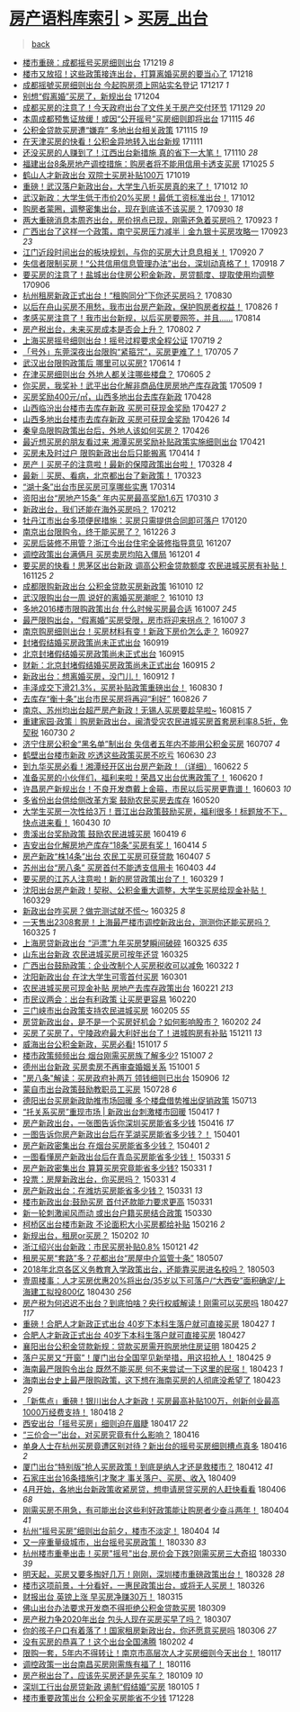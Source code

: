 [房产语料库索引](../../README.md)  > [买房_出台](买房_出台.md)
====
> [back](../README.md)

- [楼市重磅：成都摇号买房细则出台](http://jkwz.applinzi.com/ittc/7048757258027009041.html#%E6%A5%BC%E5%B8%82%E9%87%8D%E7%A3%85%EF%BC%9A%E6%88%90%E9%83%BD%E6%91%87%E5%8F%B7%E4%B9%B0%E6%88%BF%E7%BB%86%E5%88%99%E5%87%BA%E5%8F%B0) 171219 *8* 
- [楼市又放招！这些政策接连出台，打算离婚买房的要当心了](http://jkwz.applinzi.com/ittc/7048368003048014864.html#%E6%A5%BC%E5%B8%82%E5%8F%88%E6%94%BE%E6%8B%9B%EF%BC%81%E8%BF%99%E4%BA%9B%E6%94%BF%E7%AD%96%E6%8E%A5%E8%BF%9E%E5%87%BA%E5%8F%B0%EF%BC%8C%E6%89%93%E7%AE%97%E7%A6%BB%E5%A9%9A%E4%B9%B0%E6%88%BF%E7%9A%84%E8%A6%81%E5%BD%93%E5%BF%83%E4%BA%86) 171218  
- [成都摇號买房细则出台 今起购房须上网站实名登记](http://jkwz.applinzi.com/ittc/7048089420350096401.html#%E6%88%90%E9%83%BD%E6%91%87%E8%99%9F%E4%B9%B0%E6%88%BF%E7%BB%86%E5%88%99%E5%87%BA%E5%8F%B0+%E4%BB%8A%E8%B5%B7%E8%B4%AD%E6%88%BF%E9%A1%BB%E4%B8%8A%E7%BD%91%E7%AB%99%E5%AE%9E%E5%90%8D%E7%99%BB%E8%AE%B0) 171217 *1* 
- [别想“假离婚”买房了，新规出台](http://jkwz.applinzi.com/ittc/7043257390135247889.html#%E5%88%AB%E6%83%B3%E2%80%9C%E5%81%87%E7%A6%BB%E5%A9%9A%E2%80%9D%E4%B9%B0%E6%88%BF%E4%BA%86%EF%BC%8C%E6%96%B0%E8%A7%84%E5%87%BA%E5%8F%B0) 171204  
- [成都买房的注意了！今天政府出台了文件关于房产交付环节](http://jkwz.applinzi.com/ittc/7041485902830896145.html#%E6%88%90%E9%83%BD%E4%B9%B0%E6%88%BF%E7%9A%84%E6%B3%A8%E6%84%8F%E4%BA%86%EF%BC%81%E4%BB%8A%E5%A4%A9%E6%94%BF%E5%BA%9C%E5%87%BA%E5%8F%B0%E4%BA%86%E6%96%87%E4%BB%B6%E5%85%B3%E4%BA%8E%E6%88%BF%E4%BA%A7%E4%BA%A4%E4%BB%98%E7%8E%AF%E8%8A%82) 171129 *20* 
- [本周成都预售证放缓！或因“公开摇号”买房细则即将出台](http://jkwz.applinzi.com/ittc/7036100094410097680.html#%E6%9C%AC%E5%91%A8%E6%88%90%E9%83%BD%E9%A2%84%E5%94%AE%E8%AF%81%E6%94%BE%E7%BC%93%EF%BC%81%E6%88%96%E5%9B%A0%E2%80%9C%E5%85%AC%E5%BC%80%E6%91%87%E5%8F%B7%E2%80%9D%E4%B9%B0%E6%88%BF%E7%BB%86%E5%88%99%E5%8D%B3%E5%B0%86%E5%87%BA%E5%8F%B0) 171115 *46* 
- [公积金贷款买房遭“嫌弃” 多地出台相关政策](http://jkwz.applinzi.com/ittc/7036090697243952144.html#%E5%85%AC%E7%A7%AF%E9%87%91%E8%B4%B7%E6%AC%BE%E4%B9%B0%E6%88%BF%E9%81%AD%E2%80%9C%E5%AB%8C%E5%BC%83%E2%80%9D+%E5%A4%9A%E5%9C%B0%E5%87%BA%E5%8F%B0%E7%9B%B8%E5%85%B3%E6%94%BF%E7%AD%96) 171115 *19* 
- [在天津买房的快看！公积金异地转入出台新规](http://jkwz.applinzi.com/ittc/7034564804478501904.html#%E5%9C%A8%E5%A4%A9%E6%B4%A5%E4%B9%B0%E6%88%BF%E7%9A%84%E5%BF%AB%E7%9C%8B%EF%BC%81%E5%85%AC%E7%A7%AF%E9%87%91%E5%BC%82%E5%9C%B0%E8%BD%AC%E5%85%A5%E5%87%BA%E5%8F%B0%E6%96%B0%E8%A7%84) 171111  
- [还没买房的人赚到了！江西出台新措施 真的省下一大笔！](http://jkwz.applinzi.com/ittc/7034295716392993809.html#%E8%BF%98%E6%B2%A1%E4%B9%B0%E6%88%BF%E7%9A%84%E4%BA%BA%E8%B5%9A%E5%88%B0%E4%BA%86%EF%BC%81%E6%B1%9F%E8%A5%BF%E5%87%BA%E5%8F%B0%E6%96%B0%E6%8E%AA%E6%96%BD+%E7%9C%9F%E7%9A%84%E7%9C%81%E4%B8%8B%E4%B8%80%E5%A4%A7%E7%AC%94%EF%BC%81) 171110 *28* 
- [福建出台8条房地产调控措施：购房者将不能用信用卡透支买房](http://jkwz.applinzi.com/ittc/7028296350503011344.html#%E7%A6%8F%E5%BB%BA%E5%87%BA%E5%8F%B08%E6%9D%A1%E6%88%BF%E5%9C%B0%E4%BA%A7%E8%B0%83%E6%8E%A7%E6%8E%AA%E6%96%BD%EF%BC%9A%E8%B4%AD%E6%88%BF%E8%80%85%E5%B0%86%E4%B8%8D%E8%83%BD%E7%94%A8%E4%BF%A1%E7%94%A8%E5%8D%A1%E9%80%8F%E6%94%AF%E4%B9%B0%E6%88%BF) 171025 *5* 
- [鹤山人才新政出台 双院士买房补贴100万](http://jkwz.applinzi.com/ittc/7026236853022360592.html#%E9%B9%A4%E5%B1%B1%E4%BA%BA%E6%89%8D%E6%96%B0%E6%94%BF%E5%87%BA%E5%8F%B0+%E5%8F%8C%E9%99%A2%E5%A3%AB%E4%B9%B0%E6%88%BF%E8%A1%A5%E8%B4%B4100%E4%B8%87) 171019  
- [重磅！武汉落户新政出台，大学生八折买房真的来了！](http://jkwz.applinzi.com/ittc/7023567156942472208.html#%E9%87%8D%E7%A3%85%EF%BC%81%E6%AD%A6%E6%B1%89%E8%90%BD%E6%88%B7%E6%96%B0%E6%94%BF%E5%87%BA%E5%8F%B0%EF%BC%8C%E5%A4%A7%E5%AD%A6%E7%94%9F%E5%85%AB%E6%8A%98%E4%B9%B0%E6%88%BF%E7%9C%9F%E7%9A%84%E6%9D%A5%E4%BA%86%EF%BC%81) 171012 *10* 
- [武汉新政：大学生低于市价20%买房！最低工资标准出台！](http://jkwz.applinzi.com/ittc/7023549259566285841.html#%E6%AD%A6%E6%B1%89%E6%96%B0%E6%94%BF%EF%BC%9A%E5%A4%A7%E5%AD%A6%E7%94%9F%E4%BD%8E%E4%BA%8E%E5%B8%82%E4%BB%B720%25%E4%B9%B0%E6%88%BF%EF%BC%81%E6%9C%80%E4%BD%8E%E5%B7%A5%E8%B5%84%E6%A0%87%E5%87%86%E5%87%BA%E5%8F%B0%EF%BC%81) 171012  
- [购房者蒙圈，调整密集出台，现在到底该不该买房？](http://jkwz.applinzi.com/ittc/7019163435852629009.html#%E8%B4%AD%E6%88%BF%E8%80%85%E8%92%99%E5%9C%88%EF%BC%8C%E8%B0%83%E6%95%B4%E5%AF%86%E9%9B%86%E5%87%BA%E5%8F%B0%EF%BC%8C%E7%8E%B0%E5%9C%A8%E5%88%B0%E5%BA%95%E8%AF%A5%E4%B8%8D%E8%AF%A5%E4%B9%B0%E6%88%BF%EF%BC%9F) 170930 *18* 
- [两大重磅消息本周齐出台，房价拐点已现，刚需还急着买房吗？](http://jkwz.applinzi.com/ittc/7016521091949003792.html#%E4%B8%A4%E5%A4%A7%E9%87%8D%E7%A3%85%E6%B6%88%E6%81%AF%E6%9C%AC%E5%91%A8%E9%BD%90%E5%87%BA%E5%8F%B0%EF%BC%8C%E6%88%BF%E4%BB%B7%E6%8B%90%E7%82%B9%E5%B7%B2%E7%8E%B0%EF%BC%8C%E5%88%9A%E9%9C%80%E8%BF%98%E6%80%A5%E7%9D%80%E4%B9%B0%E6%88%BF%E5%90%97%EF%BC%9F) 170923 *1* 
- [广西出台了这样一个政策，南宁买房压力减半｜金九银十买房攻略一](http://jkwz.applinzi.com/ittc/7016479391272666129.html#%E5%B9%BF%E8%A5%BF%E5%87%BA%E5%8F%B0%E4%BA%86%E8%BF%99%E6%A0%B7%E4%B8%80%E4%B8%AA%E6%94%BF%E7%AD%96%EF%BC%8C%E5%8D%97%E5%AE%81%E4%B9%B0%E6%88%BF%E5%8E%8B%E5%8A%9B%E5%87%8F%E5%8D%8A%EF%BD%9C%E9%87%91%E4%B9%9D%E9%93%B6%E5%8D%81%E4%B9%B0%E6%88%BF%E6%94%BB%E7%95%A5%E4%B8%80) 170923 *23* 
- [江门近段时间出台的板块规划，与你的买房大计息息相关！](http://jkwz.applinzi.com/ittc/7015343882819339280.html#%E6%B1%9F%E9%97%A8%E8%BF%91%E6%AE%B5%E6%97%B6%E9%97%B4%E5%87%BA%E5%8F%B0%E7%9A%84%E6%9D%BF%E5%9D%97%E8%A7%84%E5%88%92%EF%BC%8C%E4%B8%8E%E4%BD%A0%E7%9A%84%E4%B9%B0%E6%88%BF%E5%A4%A7%E8%AE%A1%E6%81%AF%E6%81%AF%E7%9B%B8%E5%85%B3%EF%BC%81) 170920 *7* 
- [失信者限制买房！“公共信用信息管理办法”出台，深圳动真格了！](http://jkwz.applinzi.com/ittc/7014576238071645200.html#%E5%A4%B1%E4%BF%A1%E8%80%85%E9%99%90%E5%88%B6%E4%B9%B0%E6%88%BF%EF%BC%81%E2%80%9C%E5%85%AC%E5%85%B1%E4%BF%A1%E7%94%A8%E4%BF%A1%E6%81%AF%E7%AE%A1%E7%90%86%E5%8A%9E%E6%B3%95%E2%80%9D%E5%87%BA%E5%8F%B0%EF%BC%8C%E6%B7%B1%E5%9C%B3%E5%8A%A8%E7%9C%9F%E6%A0%BC%E4%BA%86%EF%BC%81) 170918 *7* 
- [要买房的注意了！盐城出台住房公积金新政，房贷额度、提取使用均调整](http://jkwz.applinzi.com/ittc/7010275632708322321.html#%E8%A6%81%E4%B9%B0%E6%88%BF%E7%9A%84%E6%B3%A8%E6%84%8F%E4%BA%86%EF%BC%81%E7%9B%90%E5%9F%8E%E5%87%BA%E5%8F%B0%E4%BD%8F%E6%88%BF%E5%85%AC%E7%A7%AF%E9%87%91%E6%96%B0%E6%94%BF%EF%BC%8C%E6%88%BF%E8%B4%B7%E9%A2%9D%E5%BA%A6%E3%80%81%E6%8F%90%E5%8F%96%E4%BD%BF%E7%94%A8%E5%9D%87%E8%B0%83%E6%95%B4) 170906  
- [杭州租房新政正式出台！“租购同分”下你还买房吗？](http://jkwz.applinzi.com/ittc/7007614800212001808.html#%E6%9D%AD%E5%B7%9E%E7%A7%9F%E6%88%BF%E6%96%B0%E6%94%BF%E6%AD%A3%E5%BC%8F%E5%87%BA%E5%8F%B0%EF%BC%81%E2%80%9C%E7%A7%9F%E8%B4%AD%E5%90%8C%E5%88%86%E2%80%9D%E4%B8%8B%E4%BD%A0%E8%BF%98%E4%B9%B0%E6%88%BF%E5%90%97%EF%BC%9F) 170830  
- [以后在舟山买房不用愁，我市出台房产新政，保护购房者权益！](http://jkwz.applinzi.com/ittc/7006076893718381585.html#%E4%BB%A5%E5%90%8E%E5%9C%A8%E8%88%9F%E5%B1%B1%E4%B9%B0%E6%88%BF%E4%B8%8D%E7%94%A8%E6%84%81%EF%BC%8C%E6%88%91%E5%B8%82%E5%87%BA%E5%8F%B0%E6%88%BF%E4%BA%A7%E6%96%B0%E6%94%BF%EF%BC%8C%E4%BF%9D%E6%8A%A4%E8%B4%AD%E6%88%BF%E8%80%85%E6%9D%83%E7%9B%8A%EF%BC%81) 170826 *1* 
- [孝感买房注意了！我市出台新规，以后买房要网签，并且……](http://jkwz.applinzi.com/ittc/7001713225065038865.html#%E5%AD%9D%E6%84%9F%E4%B9%B0%E6%88%BF%E6%B3%A8%E6%84%8F%E4%BA%86%EF%BC%81%E6%88%91%E5%B8%82%E5%87%BA%E5%8F%B0%E6%96%B0%E8%A7%84%EF%BC%8C%E4%BB%A5%E5%90%8E%E4%B9%B0%E6%88%BF%E8%A6%81%E7%BD%91%E7%AD%BE%EF%BC%8C%E5%B9%B6%E4%B8%94%E2%80%A6%E2%80%A6) 170814  
- [房产税出台，未来买房成本是否会上升？](http://jkwz.applinzi.com/ittc/6997236309729739792.html#%E6%88%BF%E4%BA%A7%E7%A8%8E%E5%87%BA%E5%8F%B0%EF%BC%8C%E6%9C%AA%E6%9D%A5%E4%B9%B0%E6%88%BF%E6%88%90%E6%9C%AC%E6%98%AF%E5%90%A6%E4%BC%9A%E4%B8%8A%E5%8D%87%EF%BC%9F) 170802 *7* 
- [上海买房摇号细则出台！摇号过程要求全程公证](http://jkwz.applinzi.com/ittc/6992101168128721936.html#%E4%B8%8A%E6%B5%B7%E4%B9%B0%E6%88%BF%E6%91%87%E5%8F%B7%E7%BB%86%E5%88%99%E5%87%BA%E5%8F%B0%EF%BC%81%E6%91%87%E5%8F%B7%E8%BF%87%E7%A8%8B%E8%A6%81%E6%B1%82%E5%85%A8%E7%A8%8B%E5%85%AC%E8%AF%81) 170719 *2* 
- [「号外」东莞深夜出台限购“紧箍咒”，买房更难了！](http://jkwz.applinzi.com/ittc/6986741053301195793.html#%E3%80%8C%E5%8F%B7%E5%A4%96%E3%80%8D%E4%B8%9C%E8%8E%9E%E6%B7%B1%E5%A4%9C%E5%87%BA%E5%8F%B0%E9%99%90%E8%B4%AD%E2%80%9C%E7%B4%A7%E7%AE%8D%E5%92%92%E2%80%9D%EF%BC%8C%E4%B9%B0%E6%88%BF%E6%9B%B4%E9%9A%BE%E4%BA%86%EF%BC%81) 170705 *7* 
- [武汉出台限购政策后 哪里可以买房?](http://jkwz.applinzi.com/ittc/6979067853184435205.html#%E6%AD%A6%E6%B1%89%E5%87%BA%E5%8F%B0%E9%99%90%E8%B4%AD%E6%94%BF%E7%AD%96%E5%90%8E+%E5%93%AA%E9%87%8C%E5%8F%AF%E4%BB%A5%E4%B9%B0%E6%88%BF%3F) 170614 *1* 
- [在津买房细则出台 外地人都关注哪些楼盘？](http://jkwz.applinzi.com/ittc/6975588877216515076.html#%E5%9C%A8%E6%B4%A5%E4%B9%B0%E6%88%BF%E7%BB%86%E5%88%99%E5%87%BA%E5%8F%B0+%E5%A4%96%E5%9C%B0%E4%BA%BA%E9%83%BD%E5%85%B3%E6%B3%A8%E5%93%AA%E4%BA%9B%E6%A5%BC%E7%9B%98%EF%BC%9F) 170605 *2* 
- [你买房，我奖补！武平出台化解非商品住房房地产库存政策](http://jkwz.applinzi.com/ittc/6965607277645005829.html#%E4%BD%A0%E4%B9%B0%E6%88%BF%EF%BC%8C%E6%88%91%E5%A5%96%E8%A1%A5%EF%BC%81%E6%AD%A6%E5%B9%B3%E5%87%BA%E5%8F%B0%E5%8C%96%E8%A7%A3%E9%9D%9E%E5%95%86%E5%93%81%E4%BD%8F%E6%88%BF%E6%88%BF%E5%9C%B0%E4%BA%A7%E5%BA%93%E5%AD%98%E6%94%BF%E7%AD%96) 170509 *1* 
- [买房奖励400元/㎡，山西多地出台去库存新政](http://jkwz.applinzi.com/ittc/6961515126543877125.html#%E4%B9%B0%E6%88%BF%E5%A5%96%E5%8A%B1400%E5%85%83%2F%E3%8E%A1%EF%BC%8C%E5%B1%B1%E8%A5%BF%E5%A4%9A%E5%9C%B0%E5%87%BA%E5%8F%B0%E5%8E%BB%E5%BA%93%E5%AD%98%E6%96%B0%E6%94%BF) 170428  
- [山西临汾出台楼市去库存新政 买房可获现金奖励](http://jkwz.applinzi.com/ittc/6961128935994688516.html#%E5%B1%B1%E8%A5%BF%E4%B8%B4%E6%B1%BE%E5%87%BA%E5%8F%B0%E6%A5%BC%E5%B8%82%E5%8E%BB%E5%BA%93%E5%AD%98%E6%96%B0%E6%94%BF+%E4%B9%B0%E6%88%BF%E5%8F%AF%E8%8E%B7%E7%8E%B0%E9%87%91%E5%A5%96%E5%8A%B1) 170427 *2* 
- [山西多地出台楼市去库存新政 买房可获现金奖励](http://jkwz.applinzi.com/ittc/6960920938286679044.html#%E5%B1%B1%E8%A5%BF%E5%A4%9A%E5%9C%B0%E5%87%BA%E5%8F%B0%E6%A5%BC%E5%B8%82%E5%8E%BB%E5%BA%93%E5%AD%98%E6%96%B0%E6%94%BF+%E4%B9%B0%E6%88%BF%E5%8F%AF%E8%8E%B7%E7%8E%B0%E9%87%91%E5%A5%96%E5%8A%B1) 170426 *14* 
- [秦皇岛限购政策出台后，外地人该如何买房？](http://jkwz.applinzi.com/ittc/6960849637819810820.html#%E7%A7%A6%E7%9A%87%E5%B2%9B%E9%99%90%E8%B4%AD%E6%94%BF%E7%AD%96%E5%87%BA%E5%8F%B0%E5%90%8E%EF%BC%8C%E5%A4%96%E5%9C%B0%E4%BA%BA%E8%AF%A5%E5%A6%82%E4%BD%95%E4%B9%B0%E6%88%BF%EF%BC%9F) 170426  
- [最近想买房的朋友看过来 湘潭买房奖励补贴政策实施细则出台](http://jkwz.applinzi.com/ittc/6958901492688880644.html#%E6%9C%80%E8%BF%91%E6%83%B3%E4%B9%B0%E6%88%BF%E7%9A%84%E6%9C%8B%E5%8F%8B%E7%9C%8B%E8%BF%87%E6%9D%A5+%E6%B9%98%E6%BD%AD%E4%B9%B0%E6%88%BF%E5%A5%96%E5%8A%B1%E8%A1%A5%E8%B4%B4%E6%94%BF%E7%AD%96%E5%AE%9E%E6%96%BD%E7%BB%86%E5%88%99%E5%87%BA%E5%8F%B0) 170421  
- [买房未及时过户 限购新政出台后只能搬离](http://jkwz.applinzi.com/ittc/6956419586403599365.html#%E4%B9%B0%E6%88%BF%E6%9C%AA%E5%8F%8A%E6%97%B6%E8%BF%87%E6%88%B7+%E9%99%90%E8%B4%AD%E6%96%B0%E6%94%BF%E5%87%BA%E5%8F%B0%E5%90%8E%E5%8F%AA%E8%83%BD%E6%90%AC%E7%A6%BB) 170414 *1* 
- [房产丨买房子的注意啦！最新的保障政策出台啦！](http://jkwz.applinzi.com/ittc/6950198821215798276.html#%E6%88%BF%E4%BA%A7%E4%B8%A8%E4%B9%B0%E6%88%BF%E5%AD%90%E7%9A%84%E6%B3%A8%E6%84%8F%E5%95%A6%EF%BC%81%E6%9C%80%E6%96%B0%E7%9A%84%E4%BF%9D%E9%9A%9C%E6%94%BF%E7%AD%96%E5%87%BA%E5%8F%B0%E5%95%A6%EF%BC%81) 170328 *4* 
- [最新｜买房、看病，北京都出台了新政策！](http://jkwz.applinzi.com/ittc/6948277362859967493.html#%E6%9C%80%E6%96%B0%EF%BD%9C%E4%B9%B0%E6%88%BF%E3%80%81%E7%9C%8B%E7%97%85%EF%BC%8C%E5%8C%97%E4%BA%AC%E9%83%BD%E5%87%BA%E5%8F%B0%E4%BA%86%E6%96%B0%E6%94%BF%E7%AD%96%EF%BC%81) 170323  
- [“湖十条”出台市民买房可享哪些实惠](http://jkwz.applinzi.com/ittc/6944788680328872965.html#%E2%80%9C%E6%B9%96%E5%8D%81%E6%9D%A1%E2%80%9D%E5%87%BA%E5%8F%B0%E5%B8%82%E6%B0%91%E4%B9%B0%E6%88%BF%E5%8F%AF%E4%BA%AB%E5%93%AA%E4%BA%9B%E5%AE%9E%E6%83%A0) 170314  
- [资阳出台“房地产15条” 年内买房最高奖励1.6万](http://jkwz.applinzi.com/ittc/6943429732275323909.html#%E8%B5%84%E9%98%B3%E5%87%BA%E5%8F%B0%E2%80%9C%E6%88%BF%E5%9C%B0%E4%BA%A715%E6%9D%A1%E2%80%9D+%E5%B9%B4%E5%86%85%E4%B9%B0%E6%88%BF%E6%9C%80%E9%AB%98%E5%A5%96%E5%8A%B11.6%E4%B8%87) 170310 *3* 
- [新政出台，我们还能在海外买房吗？](http://jkwz.applinzi.com/ittc/6933860467746538501.html#%E6%96%B0%E6%94%BF%E5%87%BA%E5%8F%B0%EF%BC%8C%E6%88%91%E4%BB%AC%E8%BF%98%E8%83%BD%E5%9C%A8%E6%B5%B7%E5%A4%96%E4%B9%B0%E6%88%BF%E5%90%97%EF%BC%9F) 170212  
- [牡丹江市出台多项便民措施：买房只需提供合同即可落户](http://jkwz.applinzi.com/ittc/6925140928401785860.html#%E7%89%A1%E4%B8%B9%E6%B1%9F%E5%B8%82%E5%87%BA%E5%8F%B0%E5%A4%9A%E9%A1%B9%E4%BE%BF%E6%B0%91%E6%8E%AA%E6%96%BD%EF%BC%9A%E4%B9%B0%E6%88%BF%E5%8F%AA%E9%9C%80%E6%8F%90%E4%BE%9B%E5%90%88%E5%90%8C%E5%8D%B3%E5%8F%AF%E8%90%BD%E6%88%B7) 170120  
- [南京出台限购令，终于能买房了？](http://jkwz.applinzi.com/ittc/6915861629677077508.html#%E5%8D%97%E4%BA%AC%E5%87%BA%E5%8F%B0%E9%99%90%E8%B4%AD%E4%BB%A4%EF%BC%8C%E7%BB%88%E4%BA%8E%E8%83%BD%E4%B9%B0%E6%88%BF%E4%BA%86%EF%BC%9F) 161226 *3* 
- [买房后装修不用管？浙江今出台住宅全装修指导意见](http://jkwz.applinzi.com/ittc/6908959117489472516.html#%E4%B9%B0%E6%88%BF%E5%90%8E%E8%A3%85%E4%BF%AE%E4%B8%8D%E7%94%A8%E7%AE%A1%EF%BC%9F%E6%B5%99%E6%B1%9F%E4%BB%8A%E5%87%BA%E5%8F%B0%E4%BD%8F%E5%AE%85%E5%85%A8%E8%A3%85%E4%BF%AE%E6%8C%87%E5%AF%BC%E6%84%8F%E8%A7%81) 161207  
- [调控政策出台满俩月 买房卖房均陷入僵局](http://jkwz.applinzi.com/ittc/6906781220884448261.html#%E8%B0%83%E6%8E%A7%E6%94%BF%E7%AD%96%E5%87%BA%E5%8F%B0%E6%BB%A1%E4%BF%A9%E6%9C%88+%E4%B9%B0%E6%88%BF%E5%8D%96%E6%88%BF%E5%9D%87%E9%99%B7%E5%85%A5%E5%83%B5%E5%B1%80) 161201 *4* 
- [要买房的快看！思茅区出台新政 调高公积金贷款额度 农民进城买房有补贴！](http://jkwz.applinzi.com/ittc/6904488762989347844.html#%E8%A6%81%E4%B9%B0%E6%88%BF%E7%9A%84%E5%BF%AB%E7%9C%8B%EF%BC%81%E6%80%9D%E8%8C%85%E5%8C%BA%E5%87%BA%E5%8F%B0%E6%96%B0%E6%94%BF+%E8%B0%83%E9%AB%98%E5%85%AC%E7%A7%AF%E9%87%91%E8%B4%B7%E6%AC%BE%E9%A2%9D%E5%BA%A6+%E5%86%9C%E6%B0%91%E8%BF%9B%E5%9F%8E%E4%B9%B0%E6%88%BF%E6%9C%89%E8%A1%A5%E8%B4%B4%EF%BC%81) 161125 *2* 
- [成都限购新政出台 公积金贷款买房新政策](http://jkwz.applinzi.com/ittc/6887379283676234757.html#%E6%88%90%E9%83%BD%E9%99%90%E8%B4%AD%E6%96%B0%E6%94%BF%E5%87%BA%E5%8F%B0+%E5%85%AC%E7%A7%AF%E9%87%91%E8%B4%B7%E6%AC%BE%E4%B9%B0%E6%88%BF%E6%96%B0%E6%94%BF%E7%AD%96) 161010 *12* 
- [武汉限购出台一周 说好的离婚买房潮呢？](http://jkwz.applinzi.com/ittc/6887312938896983045.html#%E6%AD%A6%E6%B1%89%E9%99%90%E8%B4%AD%E5%87%BA%E5%8F%B0%E4%B8%80%E5%91%A8+%E8%AF%B4%E5%A5%BD%E7%9A%84%E7%A6%BB%E5%A9%9A%E4%B9%B0%E6%88%BF%E6%BD%AE%E5%91%A2%EF%BC%9F) 161010 *13* 
- [多地2016楼市限购政策出台 什么时候买房最合适](http://jkwz.applinzi.com/ittc/6886279080013464581.html#%E5%A4%9A%E5%9C%B02016%E6%A5%BC%E5%B8%82%E9%99%90%E8%B4%AD%E6%94%BF%E7%AD%96%E5%87%BA%E5%8F%B0+%E4%BB%80%E4%B9%88%E6%97%B6%E5%80%99%E4%B9%B0%E6%88%BF%E6%9C%80%E5%90%88%E9%80%82) 161007 *245* 
- [最严限购出台，“假离婚”买房受限，房市将迎来拐点？](http://jkwz.applinzi.com/ittc/6886232494839432197.html#%E6%9C%80%E4%B8%A5%E9%99%90%E8%B4%AD%E5%87%BA%E5%8F%B0%EF%BC%8C%E2%80%9C%E5%81%87%E7%A6%BB%E5%A9%9A%E2%80%9D%E4%B9%B0%E6%88%BF%E5%8F%97%E9%99%90%EF%BC%8C%E6%88%BF%E5%B8%82%E5%B0%86%E8%BF%8E%E6%9D%A5%E6%8B%90%E7%82%B9%EF%BC%9F) 161007 *3* 
- [南京购房细则出台！买房材料有变！新政下房价怎么走？](http://jkwz.applinzi.com/ittc/6882603659598234628.html#%E5%8D%97%E4%BA%AC%E8%B4%AD%E6%88%BF%E7%BB%86%E5%88%99%E5%87%BA%E5%8F%B0%EF%BC%81%E4%B9%B0%E6%88%BF%E6%9D%90%E6%96%99%E6%9C%89%E5%8F%98%EF%BC%81%E6%96%B0%E6%94%BF%E4%B8%8B%E6%88%BF%E4%BB%B7%E6%80%8E%E4%B9%88%E8%B5%B0%EF%BC%9F) 160927  
- [封堵假结婚买房政策尚未正式出台](http://jkwz.applinzi.com/ittc/6879496685314638853.html#%E5%B0%81%E5%A0%B5%E5%81%87%E7%BB%93%E5%A9%9A%E4%B9%B0%E6%88%BF%E6%94%BF%E7%AD%96%E5%B0%9A%E6%9C%AA%E6%AD%A3%E5%BC%8F%E5%87%BA%E5%8F%B0) 160919  
- [北京封堵假结婚买房政策尚未正式出台](http://jkwz.applinzi.com/ittc/6877873847272997892.html#%E5%8C%97%E4%BA%AC%E5%B0%81%E5%A0%B5%E5%81%87%E7%BB%93%E5%A9%9A%E4%B9%B0%E6%88%BF%E6%94%BF%E7%AD%96%E5%B0%9A%E6%9C%AA%E6%AD%A3%E5%BC%8F%E5%87%BA%E5%8F%B0) 160915  
- [财新：北京封堵假结婚买房政策尚未正式出台](http://jkwz.applinzi.com/ittc/6877828602934068229.html#%E8%B4%A2%E6%96%B0%EF%BC%9A%E5%8C%97%E4%BA%AC%E5%B0%81%E5%A0%B5%E5%81%87%E7%BB%93%E5%A9%9A%E4%B9%B0%E6%88%BF%E6%94%BF%E7%AD%96%E5%B0%9A%E6%9C%AA%E6%AD%A3%E5%BC%8F%E5%87%BA%E5%8F%B0) 160915 *2* 
- [新政出台：想离婚买房，没门儿！](http://jkwz.applinzi.com/ittc/6877122819988653061.html#%E6%96%B0%E6%94%BF%E5%87%BA%E5%8F%B0%EF%BC%9A%E6%83%B3%E7%A6%BB%E5%A9%9A%E4%B9%B0%E6%88%BF%EF%BC%8C%E6%B2%A1%E9%97%A8%E5%84%BF%EF%BC%81) 160912 *1* 
- [丰泽成交下滑21.3%，买房补贴政策重磅出台！](http://jkwz.applinzi.com/ittc/6872105428019840005.html#%E4%B8%B0%E6%B3%BD%E6%88%90%E4%BA%A4%E4%B8%8B%E6%BB%9121.3%25%EF%BC%8C%E4%B9%B0%E6%88%BF%E8%A1%A5%E8%B4%B4%E6%94%BF%E7%AD%96%E9%87%8D%E7%A3%85%E5%87%BA%E5%8F%B0%EF%BC%81) 160830 *1* 
- [去库存“衡十条”出台市民买房将再迎“利好”](http://jkwz.applinzi.com/ittc/6870588176976053252.html#%E5%8E%BB%E5%BA%93%E5%AD%98%E2%80%9C%E8%A1%A1%E5%8D%81%E6%9D%A1%E2%80%9D%E5%87%BA%E5%8F%B0%E5%B8%82%E6%B0%91%E4%B9%B0%E6%88%BF%E5%B0%86%E5%86%8D%E8%BF%8E%E2%80%9C%E5%88%A9%E5%A5%BD%E2%80%9D) 160826 *7* 
- [南京、苏州均出台超严房产新政！无锡人买房要趁早啦~](http://jkwz.applinzi.com/ittc/6866609762975876100.html#%E5%8D%97%E4%BA%AC%E3%80%81%E8%8B%8F%E5%B7%9E%E5%9D%87%E5%87%BA%E5%8F%B0%E8%B6%85%E4%B8%A5%E6%88%BF%E4%BA%A7%E6%96%B0%E6%94%BF%EF%BC%81%E6%97%A0%E9%94%A1%E4%BA%BA%E4%B9%B0%E6%88%BF%E8%A6%81%E8%B6%81%E6%97%A9%E5%95%A6%7E) 160815 *7* 
- [重建家园·政策｜购房新政出台，闽清受灾农民进城买房首套房利率8.5折，免契税](http://jkwz.applinzi.com/ittc/6860752991539430404.html#%E9%87%8D%E5%BB%BA%E5%AE%B6%E5%9B%AD%C2%B7%E6%94%BF%E7%AD%96%EF%BD%9C%E8%B4%AD%E6%88%BF%E6%96%B0%E6%94%BF%E5%87%BA%E5%8F%B0%EF%BC%8C%E9%97%BD%E6%B8%85%E5%8F%97%E7%81%BE%E5%86%9C%E6%B0%91%E8%BF%9B%E5%9F%8E%E4%B9%B0%E6%88%BF%E9%A6%96%E5%A5%97%E6%88%BF%E5%88%A9%E7%8E%878.5%E6%8A%98%EF%BC%8C%E5%85%8D%E5%A5%91%E7%A8%8E) 160730 *2* 
- [济宁住房公积金“黑名单”制出台 失信者五年内不能用公积金买房](http://jkwz.applinzi.com/ittc/6852160526548993029.html#%E6%B5%8E%E5%AE%81%E4%BD%8F%E6%88%BF%E5%85%AC%E7%A7%AF%E9%87%91%E2%80%9C%E9%BB%91%E5%90%8D%E5%8D%95%E2%80%9D%E5%88%B6%E5%87%BA%E5%8F%B0+%E5%A4%B1%E4%BF%A1%E8%80%85%E4%BA%94%E5%B9%B4%E5%86%85%E4%B8%8D%E8%83%BD%E7%94%A8%E5%85%AC%E7%A7%AF%E9%87%91%E4%B9%B0%E6%88%BF) 160707 *4* 
- [鹤壁出台楼市新政 吃透这些政策买房不吃亏](http://jkwz.applinzi.com/ittc/6849436366605386757.html#%E9%B9%A4%E5%A3%81%E5%87%BA%E5%8F%B0%E6%A5%BC%E5%B8%82%E6%96%B0%E6%94%BF+%E5%90%83%E9%80%8F%E8%BF%99%E4%BA%9B%E6%94%BF%E7%AD%96%E4%B9%B0%E6%88%BF%E4%B8%8D%E5%90%83%E4%BA%8F) 160630 *23* 
- [到九华买房必看！湘潭经开区出台房产新政！（详细）](http://jkwz.applinzi.com/ittc/6846508564159661061.html#%E5%88%B0%E4%B9%9D%E5%8D%8E%E4%B9%B0%E6%88%BF%E5%BF%85%E7%9C%8B%EF%BC%81%E6%B9%98%E6%BD%AD%E7%BB%8F%E5%BC%80%E5%8C%BA%E5%87%BA%E5%8F%B0%E6%88%BF%E4%BA%A7%E6%96%B0%E6%94%BF%EF%BC%81%EF%BC%88%E8%AF%A6%E7%BB%86%EF%BC%89) 160622 *5* 
- [准备买房的小伙伴们，福利来啦！荣昌又出台优惠政策了！](http://jkwz.applinzi.com/ittc/6845869896625554437.html#%E5%87%86%E5%A4%87%E4%B9%B0%E6%88%BF%E7%9A%84%E5%B0%8F%E4%BC%99%E4%BC%B4%E4%BB%AC%EF%BC%8C%E7%A6%8F%E5%88%A9%E6%9D%A5%E5%95%A6%EF%BC%81%E8%8D%A3%E6%98%8C%E5%8F%88%E5%87%BA%E5%8F%B0%E4%BC%98%E6%83%A0%E6%94%BF%E7%AD%96%E4%BA%86%EF%BC%81) 160620 *1* 
- [许昌房产新规出台！不良开发商戴上金箍，市民以后买房更靠谱！](http://jkwz.applinzi.com/ittc/6839462871943349253.html#%E8%AE%B8%E6%98%8C%E6%88%BF%E4%BA%A7%E6%96%B0%E8%A7%84%E5%87%BA%E5%8F%B0%EF%BC%81%E4%B8%8D%E8%89%AF%E5%BC%80%E5%8F%91%E5%95%86%E6%88%B4%E4%B8%8A%E9%87%91%E7%AE%8D%EF%BC%8C%E5%B8%82%E6%B0%91%E4%BB%A5%E5%90%8E%E4%B9%B0%E6%88%BF%E6%9B%B4%E9%9D%A0%E8%B0%B1%EF%BC%81) 160603 *10* 
- [多省份出台供给侧改革方案 鼓励农民买房去库存](http://jkwz.applinzi.com/ittc/6833864699015595012.html#%E5%A4%9A%E7%9C%81%E4%BB%BD%E5%87%BA%E5%8F%B0%E4%BE%9B%E7%BB%99%E4%BE%A7%E6%94%B9%E9%9D%A9%E6%96%B9%E6%A1%88+%E9%BC%93%E5%8A%B1%E5%86%9C%E6%B0%91%E4%B9%B0%E6%88%BF%E5%8E%BB%E5%BA%93%E5%AD%98) 160520  
- [大学生买房一次性给3万！晋江出台政策鼓励买房，福利很多！标题放不下，快点进来看！](http://jkwz.applinzi.com/ittc/6826848966641452036.html#%E5%A4%A7%E5%AD%A6%E7%94%9F%E4%B9%B0%E6%88%BF%E4%B8%80%E6%AC%A1%E6%80%A7%E7%BB%993%E4%B8%87%EF%BC%81%E6%99%8B%E6%B1%9F%E5%87%BA%E5%8F%B0%E6%94%BF%E7%AD%96%E9%BC%93%E5%8A%B1%E4%B9%B0%E6%88%BF%EF%BC%8C%E7%A6%8F%E5%88%A9%E5%BE%88%E5%A4%9A%EF%BC%81%E6%A0%87%E9%A2%98%E6%94%BE%E4%B8%8D%E4%B8%8B%EF%BC%8C%E5%BF%AB%E7%82%B9%E8%BF%9B%E6%9D%A5%E7%9C%8B%EF%BC%81) 160430 *10* 
- [贵溪出台奖励政策 鼓励农民进城买房](http://jkwz.applinzi.com/ittc/6822816671626429444.html#%E8%B4%B5%E6%BA%AA%E5%87%BA%E5%8F%B0%E5%A5%96%E5%8A%B1%E6%94%BF%E7%AD%96+%E9%BC%93%E5%8A%B1%E5%86%9C%E6%B0%91%E8%BF%9B%E5%9F%8E%E4%B9%B0%E6%88%BF) 160419 *6* 
- [吉安出台化解房地产库存“18条”买房有奖！](http://jkwz.applinzi.com/ittc/6820902506984899589.html#%E5%90%89%E5%AE%89%E5%87%BA%E5%8F%B0%E5%8C%96%E8%A7%A3%E6%88%BF%E5%9C%B0%E4%BA%A7%E5%BA%93%E5%AD%98%E2%80%9C18%E6%9D%A1%E2%80%9D%E4%B9%B0%E6%88%BF%E6%9C%89%E5%A5%96%EF%BC%81) 160414 *5* 
- [房产新政“株14条”出台 农民工买房可获贷款](http://jkwz.applinzi.com/ittc/6818257109397292037.html#%E6%88%BF%E4%BA%A7%E6%96%B0%E6%94%BF%E2%80%9C%E6%A0%AA14%E6%9D%A1%E2%80%9D%E5%87%BA%E5%8F%B0+%E5%86%9C%E6%B0%91%E5%B7%A5%E4%B9%B0%E6%88%BF%E5%8F%AF%E8%8E%B7%E8%B4%B7%E6%AC%BE) 160407 *5* 
- [苏州出台“房八条” 买房首付不能透支信用卡](http://jkwz.applinzi.com/ittc/6816904010782999556.html#%E8%8B%8F%E5%B7%9E%E5%87%BA%E5%8F%B0%E2%80%9C%E6%88%BF%E5%85%AB%E6%9D%A1%E2%80%9D+%E4%B9%B0%E6%88%BF%E9%A6%96%E4%BB%98%E4%B8%8D%E8%83%BD%E9%80%8F%E6%94%AF%E4%BF%A1%E7%94%A8%E5%8D%A1) 160403 *44* 
- [要买房的江苏人注意啦！新的房贷政策出台了！](http://jkwz.applinzi.com/ittc/6815015014922454021.html#%E8%A6%81%E4%B9%B0%E6%88%BF%E7%9A%84%E6%B1%9F%E8%8B%8F%E4%BA%BA%E6%B3%A8%E6%84%8F%E5%95%A6%EF%BC%81%E6%96%B0%E7%9A%84%E6%88%BF%E8%B4%B7%E6%94%BF%E7%AD%96%E5%87%BA%E5%8F%B0%E4%BA%86%EF%BC%81) 160329 *1* 
- [沈阳出台房产新政！契税、公积金重大调整，大学生买房给现金补贴！](http://jkwz.applinzi.com/ittc/6814842727099270148.html#%E6%B2%88%E9%98%B3%E5%87%BA%E5%8F%B0%E6%88%BF%E4%BA%A7%E6%96%B0%E6%94%BF%EF%BC%81%E5%A5%91%E7%A8%8E%E3%80%81%E5%85%AC%E7%A7%AF%E9%87%91%E9%87%8D%E5%A4%A7%E8%B0%83%E6%95%B4%EF%BC%8C%E5%A4%A7%E5%AD%A6%E7%94%9F%E4%B9%B0%E6%88%BF%E7%BB%99%E7%8E%B0%E9%87%91%E8%A1%A5%E8%B4%B4%EF%BC%81) 160329  
- [新政出台咋买房？做完测试就不慌～](http://jkwz.applinzi.com/ittc/6813626965684651013.html#%E6%96%B0%E6%94%BF%E5%87%BA%E5%8F%B0%E5%92%8B%E4%B9%B0%E6%88%BF%EF%BC%9F%E5%81%9A%E5%AE%8C%E6%B5%8B%E8%AF%95%E5%B0%B1%E4%B8%8D%E6%85%8C%EF%BD%9E) 160325 *8* 
- [一天售出2308套房！上海最严楼市调控新政出台，测测你还能买房吗？](http://jkwz.applinzi.com/ittc/6813626505561113605.html#%E4%B8%80%E5%A4%A9%E5%94%AE%E5%87%BA2308%E5%A5%97%E6%88%BF%EF%BC%81%E4%B8%8A%E6%B5%B7%E6%9C%80%E4%B8%A5%E6%A5%BC%E5%B8%82%E8%B0%83%E6%8E%A7%E6%96%B0%E6%94%BF%E5%87%BA%E5%8F%B0%EF%BC%8C%E6%B5%8B%E6%B5%8B%E4%BD%A0%E8%BF%98%E8%83%BD%E4%B9%B0%E6%88%BF%E5%90%97%EF%BC%9F) 160325 *1* 
- [上海房贷新政出台 “沪漂”九年买房梦瞬间破碎](http://jkwz.applinzi.com/ittc/6813533179017167876.html#%E4%B8%8A%E6%B5%B7%E6%88%BF%E8%B4%B7%E6%96%B0%E6%94%BF%E5%87%BA%E5%8F%B0+%E2%80%9C%E6%B2%AA%E6%BC%82%E2%80%9D%E4%B9%9D%E5%B9%B4%E4%B9%B0%E6%88%BF%E6%A2%A6%E7%9E%AC%E9%97%B4%E7%A0%B4%E7%A2%8E) 160325 *635* 
- [山东出台新政 农民进城买房可按年还贷](http://jkwz.applinzi.com/ittc/6813445393631151109.html#%E5%B1%B1%E4%B8%9C%E5%87%BA%E5%8F%B0%E6%96%B0%E6%94%BF+%E5%86%9C%E6%B0%91%E8%BF%9B%E5%9F%8E%E4%B9%B0%E6%88%BF%E5%8F%AF%E6%8C%89%E5%B9%B4%E8%BF%98%E8%B4%B7) 160325  
- [广西出台鼓励政策：企业改制个人买房税收可以减免](http://jkwz.applinzi.com/ittc/6812360744540570629.html#%E5%B9%BF%E8%A5%BF%E5%87%BA%E5%8F%B0%E9%BC%93%E5%8A%B1%E6%94%BF%E7%AD%96%EF%BC%9A%E4%BC%81%E4%B8%9A%E6%94%B9%E5%88%B6%E4%B8%AA%E4%BA%BA%E4%B9%B0%E6%88%BF%E7%A8%8E%E6%94%B6%E5%8F%AF%E4%BB%A5%E5%87%8F%E5%85%8D) 160322 *1* 
- [沈阳新政出台 在沈大学生可零首付买房](http://jkwz.applinzi.com/ittc/6804670242273887236.html#%E6%B2%88%E9%98%B3%E6%96%B0%E6%94%BF%E5%87%BA%E5%8F%B0+%E5%9C%A8%E6%B2%88%E5%A4%A7%E5%AD%A6%E7%94%9F%E5%8F%AF%E9%9B%B6%E9%A6%96%E4%BB%98%E4%B9%B0%E6%88%BF) 160301  
- [农民进城买房可现金补贴 房地产去库存政策出台](http://jkwz.applinzi.com/ittc/6801213153115374596.html#%E5%86%9C%E6%B0%91%E8%BF%9B%E5%9F%8E%E4%B9%B0%E6%88%BF%E5%8F%AF%E7%8E%B0%E9%87%91%E8%A1%A5%E8%B4%B4+%E6%88%BF%E5%9C%B0%E4%BA%A7%E5%8E%BB%E5%BA%93%E5%AD%98%E6%94%BF%E7%AD%96%E5%87%BA%E5%8F%B0) 160221 *213* 
- [市民议两会：出台有利政策 让买房更容易](http://jkwz.applinzi.com/ittc/6800834305223820292.html#%E5%B8%82%E6%B0%91%E8%AE%AE%E4%B8%A4%E4%BC%9A%EF%BC%9A%E5%87%BA%E5%8F%B0%E6%9C%89%E5%88%A9%E6%94%BF%E7%AD%96+%E8%AE%A9%E4%B9%B0%E6%88%BF%E6%9B%B4%E5%AE%B9%E6%98%93) 160220  
- [三门峡市出台政策支持农民进城买房](http://jkwz.applinzi.com/ittc/6795375187465864196.html#%E4%B8%89%E9%97%A8%E5%B3%A1%E5%B8%82%E5%87%BA%E5%8F%B0%E6%94%BF%E7%AD%96%E6%94%AF%E6%8C%81%E5%86%9C%E6%B0%91%E8%BF%9B%E5%9F%8E%E4%B9%B0%E6%88%BF) 160205 *55* 
- [房贷新政出台，是不是一个买房好机会？如何影响股市？](http://jkwz.applinzi.com/ittc/6794325535547196421.html#%E6%88%BF%E8%B4%B7%E6%96%B0%E6%94%BF%E5%87%BA%E5%8F%B0%EF%BC%8C%E6%98%AF%E4%B8%8D%E6%98%AF%E4%B8%80%E4%B8%AA%E4%B9%B0%E6%88%BF%E5%A5%BD%E6%9C%BA%E4%BC%9A%EF%BC%9F%E5%A6%82%E4%BD%95%E5%BD%B1%E5%93%8D%E8%82%A1%E5%B8%82%EF%BC%9F) 160202 *24* 
- [买房了买房了，宁陵政府最大利好出台了！进城购房有补贴](http://jkwz.applinzi.com/ittc/6774581586767119364.html#%E4%B9%B0%E6%88%BF%E4%BA%86%E4%B9%B0%E6%88%BF%E4%BA%86%EF%BC%8C%E5%AE%81%E9%99%B5%E6%94%BF%E5%BA%9C%E6%9C%80%E5%A4%A7%E5%88%A9%E5%A5%BD%E5%87%BA%E5%8F%B0%E4%BA%86%EF%BC%81%E8%BF%9B%E5%9F%8E%E8%B4%AD%E6%88%BF%E6%9C%89%E8%A1%A5%E8%B4%B4) 151211 *13* 
- [威海出台公积金新政，买房必看!](http://jkwz.applinzi.com/ittc/6754147561620620292.html#%E5%A8%81%E6%B5%B7%E5%87%BA%E5%8F%B0%E5%85%AC%E7%A7%AF%E9%87%91%E6%96%B0%E6%94%BF%EF%BC%8C%E4%B9%B0%E6%88%BF%E5%BF%85%E7%9C%8B%21) 151017 *5* 
- [楼市政策频频出台 烟台刚需买房族了解多少?](http://jkwz.applinzi.com/ittc/6750342993690330117.html#%E6%A5%BC%E5%B8%82%E6%94%BF%E7%AD%96%E9%A2%91%E9%A2%91%E5%87%BA%E5%8F%B0+%E7%83%9F%E5%8F%B0%E5%88%9A%E9%9C%80%E4%B9%B0%E6%88%BF%E6%97%8F%E4%BA%86%E8%A7%A3%E5%A4%9A%E5%B0%91%3F) 151007 *2* 
- [德州出台新政 买房卖房不再审查婚姻关系](http://jkwz.applinzi.com/ittc/6748164564803322885.html#%E5%BE%B7%E5%B7%9E%E5%87%BA%E5%8F%B0%E6%96%B0%E6%94%BF+%E4%B9%B0%E6%88%BF%E5%8D%96%E6%88%BF%E4%B8%8D%E5%86%8D%E5%AE%A1%E6%9F%A5%E5%A9%9A%E5%A7%BB%E5%85%B3%E7%B3%BB) 151001 *5* 
- [&quot;房八条&quot;解读：买房政府补两万 领钱细则已出台](http://jkwz.applinzi.com/ittc/6738977711361934340.html#%26quot%3B%E6%88%BF%E5%85%AB%E6%9D%A1%26quot%3B%E8%A7%A3%E8%AF%BB%EF%BC%9A%E4%B9%B0%E6%88%BF%E6%94%BF%E5%BA%9C%E8%A1%A5%E4%B8%A4%E4%B8%87+%E9%A2%86%E9%92%B1%E7%BB%86%E5%88%99%E5%B7%B2%E5%87%BA%E5%8F%B0) 150906 *12* 
- [蒙自市出台政策鼓励教职员工买房](http://jkwz.applinzi.com/ittc/547650615350361589.html#%E8%92%99%E8%87%AA%E5%B8%82%E5%87%BA%E5%8F%B0%E6%94%BF%E7%AD%96%E9%BC%93%E5%8A%B1%E6%95%99%E8%81%8C%E5%91%98%E5%B7%A5%E4%B9%B0%E6%88%BF) 150728 *6* 
- [德阳出台买房新政助推市场回暖 多个楼盘借势推出促销政策](http://jkwz.applinzi.com/ittc/547650615019001169.html#%E5%BE%B7%E9%98%B3%E5%87%BA%E5%8F%B0%E4%B9%B0%E6%88%BF%E6%96%B0%E6%94%BF%E5%8A%A9%E6%8E%A8%E5%B8%82%E5%9C%BA%E5%9B%9E%E6%9A%96+%E5%A4%9A%E4%B8%AA%E6%A5%BC%E7%9B%98%E5%80%9F%E5%8A%BF%E6%8E%A8%E5%87%BA%E4%BF%83%E9%94%80%E6%94%BF%E7%AD%96) 150713  
- [“托关系买房”重现市场 | 新政出台刺激楼市回暖](http://jkwz.applinzi.com/ittc/547650611405294257.html#%E2%80%9C%E6%89%98%E5%85%B3%E7%B3%BB%E4%B9%B0%E6%88%BF%E2%80%9D%E9%87%8D%E7%8E%B0%E5%B8%82%E5%9C%BA+%7C+%E6%96%B0%E6%94%BF%E5%87%BA%E5%8F%B0%E5%88%BA%E6%BF%80%E6%A5%BC%E5%B8%82%E5%9B%9E%E6%9A%96) 150417 *1* 
- [房产新政出台，一张图告诉你深圳买房能省多少钱](http://jkwz.applinzi.com/ittc/547650611402835010.html#%E6%88%BF%E4%BA%A7%E6%96%B0%E6%94%BF%E5%87%BA%E5%8F%B0%EF%BC%8C%E4%B8%80%E5%BC%A0%E5%9B%BE%E5%91%8A%E8%AF%89%E4%BD%A0%E6%B7%B1%E5%9C%B3%E4%B9%B0%E6%88%BF%E8%83%BD%E7%9C%81%E5%A4%9A%E5%B0%91%E9%92%B1) 150416 *17* 
- [一图告诉你房产新政出台后在芜湖买房能省多少钱？！](http://jkwz.applinzi.com/ittc/547650611402050230.html#%E4%B8%80%E5%9B%BE%E5%91%8A%E8%AF%89%E4%BD%A0%E6%88%BF%E4%BA%A7%E6%96%B0%E6%94%BF%E5%87%BA%E5%8F%B0%E5%90%8E%E5%9C%A8%E8%8A%9C%E6%B9%96%E4%B9%B0%E6%88%BF%E8%83%BD%E7%9C%81%E5%A4%9A%E5%B0%91%E9%92%B1%EF%BC%9F%EF%BC%81) 150401  
- [房产新政密集出台 在烟台买房能省多少钱？](http://jkwz.applinzi.com/ittc/547650611399973854.html#%E6%88%BF%E4%BA%A7%E6%96%B0%E6%94%BF%E5%AF%86%E9%9B%86%E5%87%BA%E5%8F%B0+%E5%9C%A8%E7%83%9F%E5%8F%B0%E4%B9%B0%E6%88%BF%E8%83%BD%E7%9C%81%E5%A4%9A%E5%B0%91%E9%92%B1%EF%BC%9F) 150401 *2* 
- [一图看懂房产新政出台后在青岛买房能省多少钱！](http://jkwz.applinzi.com/ittc/547650611399653881.html#%E4%B8%80%E5%9B%BE%E7%9C%8B%E6%87%82%E6%88%BF%E4%BA%A7%E6%96%B0%E6%94%BF%E5%87%BA%E5%8F%B0%E5%90%8E%E5%9C%A8%E9%9D%92%E5%B2%9B%E4%B9%B0%E6%88%BF%E8%83%BD%E7%9C%81%E5%A4%9A%E5%B0%91%E9%92%B1%EF%BC%81) 150331 *5* 
- [房产新政密集出台 算算买房究竟能省多少钱?](http://jkwz.applinzi.com/ittc/547650611399566385.html#%E6%88%BF%E4%BA%A7%E6%96%B0%E6%94%BF%E5%AF%86%E9%9B%86%E5%87%BA%E5%8F%B0+%E7%AE%97%E7%AE%97%E4%B9%B0%E6%88%BF%E7%A9%B6%E7%AB%9F%E8%83%BD%E7%9C%81%E5%A4%9A%E5%B0%91%E9%92%B1%3F) 150331 *1* 
- [投票：房屋新政出台，你买房吗？](http://jkwz.applinzi.com/ittc/547650611400673409.html#%E6%8A%95%E7%A5%A8%EF%BC%9A%E6%88%BF%E5%B1%8B%E6%96%B0%E6%94%BF%E5%87%BA%E5%8F%B0%EF%BC%8C%E4%BD%A0%E4%B9%B0%E6%88%BF%E5%90%97%EF%BC%9F) 150331 *4* 
- [房产新政出台：在潍坊买房能省多少钱？](http://jkwz.applinzi.com/ittc/547650611401143474.html#%E6%88%BF%E4%BA%A7%E6%96%B0%E6%94%BF%E5%87%BA%E5%8F%B0%EF%BC%9A%E5%9C%A8%E6%BD%8D%E5%9D%8A%E4%B9%B0%E6%88%BF%E8%83%BD%E7%9C%81%E5%A4%9A%E5%B0%91%E9%92%B1%EF%BC%9F) 150331 *13* 
- [楼市新政出台:鼓励买房 首付还款能力要求更高](http://jkwz.applinzi.com/ittc/547650611397635013.html#%E6%A5%BC%E5%B8%82%E6%96%B0%E6%94%BF%E5%87%BA%E5%8F%B0%3A%E9%BC%93%E5%8A%B1%E4%B9%B0%E6%88%BF+%E9%A6%96%E4%BB%98%E8%BF%98%E6%AC%BE%E8%83%BD%E5%8A%9B%E8%A6%81%E6%B1%82%E6%9B%B4%E9%AB%98) 150331  
- [新一轮刺激闻风而动 或出台户籍买房结合政策](http://jkwz.applinzi.com/ittc/547650611399827552.html#%E6%96%B0%E4%B8%80%E8%BD%AE%E5%88%BA%E6%BF%80%E9%97%BB%E9%A3%8E%E8%80%8C%E5%8A%A8+%E6%88%96%E5%87%BA%E5%8F%B0%E6%88%B7%E7%B1%8D%E4%B9%B0%E6%88%BF%E7%BB%93%E5%90%88%E6%94%BF%E7%AD%96) 150330  
- [柯桥区出台楼市新政 不论面积大小买房都给补贴](http://jkwz.applinzi.com/ittc/547650611390120016.html#%E6%9F%AF%E6%A1%A5%E5%8C%BA%E5%87%BA%E5%8F%B0%E6%A5%BC%E5%B8%82%E6%96%B0%E6%94%BF+%E4%B8%8D%E8%AE%BA%E9%9D%A2%E7%A7%AF%E5%A4%A7%E5%B0%8F%E4%B9%B0%E6%88%BF%E9%83%BD%E7%BB%99%E8%A1%A5%E8%B4%B4) 150216 *2* 
- [新规出台，租房or买房？](http://jkwz.applinzi.com/ittc/547650611391604033.html#%E6%96%B0%E8%A7%84%E5%87%BA%E5%8F%B0%EF%BC%8C%E7%A7%9F%E6%88%BFor%E4%B9%B0%E6%88%BF%EF%BC%9F) 150202 *10* 
- [浙江绍兴出台新政：市民买房补贴0.8%](http://jkwz.applinzi.com/ittc/547650611387893412.html#%E6%B5%99%E6%B1%9F%E7%BB%8D%E5%85%B4%E5%87%BA%E5%8F%B0%E6%96%B0%E6%94%BF%EF%BC%9A%E5%B8%82%E6%B0%91%E4%B9%B0%E6%88%BF%E8%A1%A5%E8%B4%B40.8%25) 150121 *42* 
- [租房买房“套路”多？花都出台“房屋中介监管十条”](http://jkwz.applinzi.com/ittc/7100506360024400903.html#%E7%A7%9F%E6%88%BF%E4%B9%B0%E6%88%BF%E2%80%9C%E5%A5%97%E8%B7%AF%E2%80%9D%E5%A4%9A%EF%BC%9F%E8%8A%B1%E9%83%BD%E5%87%BA%E5%8F%B0%E2%80%9C%E6%88%BF%E5%B1%8B%E4%B8%AD%E4%BB%8B%E7%9B%91%E7%AE%A1%E5%8D%81%E6%9D%A1%E2%80%9D) 180507  
- [2018年北京各区义务教育入学政策出台，还能靠买房进名校吗？](http://jkwz.applinzi.com/ittc/7098925417480324102.html#2018%E5%B9%B4%E5%8C%97%E4%BA%AC%E5%90%84%E5%8C%BA%E4%B9%89%E5%8A%A1%E6%95%99%E8%82%B2%E5%85%A5%E5%AD%A6%E6%94%BF%E7%AD%96%E5%87%BA%E5%8F%B0%EF%BC%8C%E8%BF%98%E8%83%BD%E9%9D%A0%E4%B9%B0%E6%88%BF%E8%BF%9B%E5%90%8D%E6%A0%A1%E5%90%97%EF%BC%9F) 180503  
- [壹周楼事：人才买房优惠20%将出台/35岁以下可落户/“大西安”面积确定/上海建工拟投800亿](http://jkwz.applinzi.com/ittc/7097766596103898129.html#%E5%A3%B9%E5%91%A8%E6%A5%BC%E4%BA%8B%EF%BC%9A%E4%BA%BA%E6%89%8D%E4%B9%B0%E6%88%BF%E4%BC%98%E6%83%A020%25%E5%B0%86%E5%87%BA%E5%8F%B0%2F35%E5%B2%81%E4%BB%A5%E4%B8%8B%E5%8F%AF%E8%90%BD%E6%88%B7%2F%E2%80%9C%E5%A4%A7%E8%A5%BF%E5%AE%89%E2%80%9D%E9%9D%A2%E7%A7%AF%E7%A1%AE%E5%AE%9A%2F%E4%B8%8A%E6%B5%B7%E5%BB%BA%E5%B7%A5%E6%8B%9F%E6%8A%95800%E4%BA%BF) 180430 *256* 
- [房产税为何迟迟不出台？到底怕啥？央行权威解读！刚需可以买房吗](http://jkwz.applinzi.com/ittc/7096712742906102794.html#%E6%88%BF%E4%BA%A7%E7%A8%8E%E4%B8%BA%E4%BD%95%E8%BF%9F%E8%BF%9F%E4%B8%8D%E5%87%BA%E5%8F%B0%EF%BC%9F%E5%88%B0%E5%BA%95%E6%80%95%E5%95%A5%EF%BC%9F%E5%A4%AE%E8%A1%8C%E6%9D%83%E5%A8%81%E8%A7%A3%E8%AF%BB%EF%BC%81%E5%88%9A%E9%9C%80%E5%8F%AF%E4%BB%A5%E4%B9%B0%E6%88%BF%E5%90%97) 180427 *117* 
- [重磅！合肥人才新政正式出台 40岁下本科生落户就可直接买房](http://jkwz.applinzi.com/ittc/7096579559623492625.html#%E9%87%8D%E7%A3%85%EF%BC%81%E5%90%88%E8%82%A5%E4%BA%BA%E6%89%8D%E6%96%B0%E6%94%BF%E6%AD%A3%E5%BC%8F%E5%87%BA%E5%8F%B0+40%E5%B2%81%E4%B8%8B%E6%9C%AC%E7%A7%91%E7%94%9F%E8%90%BD%E6%88%B7%E5%B0%B1%E5%8F%AF%E7%9B%B4%E6%8E%A5%E4%B9%B0%E6%88%BF) 180427 *1* 
- [合肥人才新政正式出台 40岁下本科生落户就可直接买房](http://jkwz.applinzi.com/ittc/7096571014597313553.html#%E5%90%88%E8%82%A5%E4%BA%BA%E6%89%8D%E6%96%B0%E6%94%BF%E6%AD%A3%E5%BC%8F%E5%87%BA%E5%8F%B0+40%E5%B2%81%E4%B8%8B%E6%9C%AC%E7%A7%91%E7%94%9F%E8%90%BD%E6%88%B7%E5%B0%B1%E5%8F%AF%E7%9B%B4%E6%8E%A5%E4%B9%B0%E6%88%BF) 180427  
- [襄阳出台公积金贷款新规：贷款买房需开购房地住房证明](http://jkwz.applinzi.com/ittc/7095915744909067271.html#%E8%A5%84%E9%98%B3%E5%87%BA%E5%8F%B0%E5%85%AC%E7%A7%AF%E9%87%91%E8%B4%B7%E6%AC%BE%E6%96%B0%E8%A7%84%EF%BC%9A%E8%B4%B7%E6%AC%BE%E4%B9%B0%E6%88%BF%E9%9C%80%E5%BC%80%E8%B4%AD%E6%88%BF%E5%9C%B0%E4%BD%8F%E6%88%BF%E8%AF%81%E6%98%8E) 180425 *2* 
- [落户买房又“开窗”！厦门出台全国罕见新举措，用这招抢人！](http://jkwz.applinzi.com/ittc/7095827416046109703.html#%E8%90%BD%E6%88%B7%E4%B9%B0%E6%88%BF%E5%8F%88%E2%80%9C%E5%BC%80%E7%AA%97%E2%80%9D%EF%BC%81%E5%8E%A6%E9%97%A8%E5%87%BA%E5%8F%B0%E5%85%A8%E5%9B%BD%E7%BD%95%E8%A7%81%E6%96%B0%E4%B8%BE%E6%8E%AA%EF%BC%8C%E7%94%A8%E8%BF%99%E6%8B%9B%E6%8A%A2%E4%BA%BA%EF%BC%81) 180425 *9* 
- [海南最严限购令出台 既然不能买房 何不来尝试一下这里的民宿！](http://jkwz.applinzi.com/ittc/7095222195561432075.html#%E6%B5%B7%E5%8D%97%E6%9C%80%E4%B8%A5%E9%99%90%E8%B4%AD%E4%BB%A4%E5%87%BA%E5%8F%B0+%E6%97%A2%E7%84%B6%E4%B8%8D%E8%83%BD%E4%B9%B0%E6%88%BF+%E4%BD%95%E4%B8%8D%E6%9D%A5%E5%B0%9D%E8%AF%95%E4%B8%80%E4%B8%8B%E8%BF%99%E9%87%8C%E7%9A%84%E6%B0%91%E5%AE%BF%EF%BC%81) 180423 *1* 
- [海南出台史上最严限购政策，这下想在海南买房的人彻底没希望了](http://jkwz.applinzi.com/ittc/7095107046854886407.html#%E6%B5%B7%E5%8D%97%E5%87%BA%E5%8F%B0%E5%8F%B2%E4%B8%8A%E6%9C%80%E4%B8%A5%E9%99%90%E8%B4%AD%E6%94%BF%E7%AD%96%EF%BC%8C%E8%BF%99%E4%B8%8B%E6%83%B3%E5%9C%A8%E6%B5%B7%E5%8D%97%E4%B9%B0%E6%88%BF%E7%9A%84%E4%BA%BA%E5%BD%BB%E5%BA%95%E6%B2%A1%E5%B8%8C%E6%9C%9B%E4%BA%86) 180423 *29* 
- [「新焦点」重磅！银川出台人才新政！买房最高补贴100万，创新创业最高1000万经费支持！](http://jkwz.applinzi.com/ittc/7093337492029965323.html#%E3%80%8C%E6%96%B0%E7%84%A6%E7%82%B9%E3%80%8D%E9%87%8D%E7%A3%85%EF%BC%81%E9%93%B6%E5%B7%9D%E5%87%BA%E5%8F%B0%E4%BA%BA%E6%89%8D%E6%96%B0%E6%94%BF%EF%BC%81%E4%B9%B0%E6%88%BF%E6%9C%80%E9%AB%98%E8%A1%A5%E8%B4%B4100%E4%B8%87%EF%BC%8C%E5%88%9B%E6%96%B0%E5%88%9B%E4%B8%9A%E6%9C%80%E9%AB%981000%E4%B8%87%E7%BB%8F%E8%B4%B9%E6%94%AF%E6%8C%81%EF%BC%81) 180418 *2* 
- [西安出台「摇号买房」细则迫在眉睫](http://jkwz.applinzi.com/ittc/7092847566091977739.html#%E8%A5%BF%E5%AE%89%E5%87%BA%E5%8F%B0%E3%80%8C%E6%91%87%E5%8F%B7%E4%B9%B0%E6%88%BF%E3%80%8D%E7%BB%86%E5%88%99%E8%BF%AB%E5%9C%A8%E7%9C%89%E7%9D%AB) 180417 *22* 
- [“三价合一”出台，对买房究竟有什么影响？](http://jkwz.applinzi.com/ittc/7092632858919437328.html#%E2%80%9C%E4%B8%89%E4%BB%B7%E5%90%88%E4%B8%80%E2%80%9D%E5%87%BA%E5%8F%B0%EF%BC%8C%E5%AF%B9%E4%B9%B0%E6%88%BF%E7%A9%B6%E7%AB%9F%E6%9C%89%E4%BB%80%E4%B9%88%E5%BD%B1%E5%93%8D%EF%BC%9F) 180416  
- [单身人士在杭州买房竟遭区别对待？新出台的摇号买房细则槽点真多](http://jkwz.applinzi.com/ittc/7092504404630701072.html#%E5%8D%95%E8%BA%AB%E4%BA%BA%E5%A3%AB%E5%9C%A8%E6%9D%AD%E5%B7%9E%E4%B9%B0%E6%88%BF%E7%AB%9F%E9%81%AD%E5%8C%BA%E5%88%AB%E5%AF%B9%E5%BE%85%EF%BC%9F%E6%96%B0%E5%87%BA%E5%8F%B0%E7%9A%84%E6%91%87%E5%8F%B7%E4%B9%B0%E6%88%BF%E7%BB%86%E5%88%99%E6%A7%BD%E7%82%B9%E7%9C%9F%E5%A4%9A) 180416 *2* 
- [厦门出台“特别版”抢人买房政策！到底是纳人才还是救楼市？](http://jkwz.applinzi.com/ittc/7091005527276651527.html#%E5%8E%A6%E9%97%A8%E5%87%BA%E5%8F%B0%E2%80%9C%E7%89%B9%E5%88%AB%E7%89%88%E2%80%9D%E6%8A%A2%E4%BA%BA%E4%B9%B0%E6%88%BF%E6%94%BF%E7%AD%96%EF%BC%81%E5%88%B0%E5%BA%95%E6%98%AF%E7%BA%B3%E4%BA%BA%E6%89%8D%E8%BF%98%E6%98%AF%E6%95%91%E6%A5%BC%E5%B8%82%EF%BC%9F) 180412 *41* 
- [石家庄出台16条措施引才聚才 事关落户、买房、收入](http://jkwz.applinzi.com/ittc/7090125691364574219.html#%E7%9F%B3%E5%AE%B6%E5%BA%84%E5%87%BA%E5%8F%B016%E6%9D%A1%E6%8E%AA%E6%96%BD%E5%BC%95%E6%89%8D%E8%81%9A%E6%89%8D+%E4%BA%8B%E5%85%B3%E8%90%BD%E6%88%B7%E3%80%81%E4%B9%B0%E6%88%BF%E3%80%81%E6%94%B6%E5%85%A5) 180409  
- [4月开始，各地出台新政策收紧房贷，想申请房贷买房的人赶快看看](http://jkwz.applinzi.com/ittc/7088942624256033798.html#4%E6%9C%88%E5%BC%80%E5%A7%8B%EF%BC%8C%E5%90%84%E5%9C%B0%E5%87%BA%E5%8F%B0%E6%96%B0%E6%94%BF%E7%AD%96%E6%94%B6%E7%B4%A7%E6%88%BF%E8%B4%B7%EF%BC%8C%E6%83%B3%E7%94%B3%E8%AF%B7%E6%88%BF%E8%B4%B7%E4%B9%B0%E6%88%BF%E7%9A%84%E4%BA%BA%E8%B5%B6%E5%BF%AB%E7%9C%8B%E7%9C%8B) 180406 *68* 
- [刚需买房不用急，有可能出台这些利好政策能让购房者少奋斗两年！](http://jkwz.applinzi.com/ittc/7088203722327065611.html#%E5%88%9A%E9%9C%80%E4%B9%B0%E6%88%BF%E4%B8%8D%E7%94%A8%E6%80%A5%EF%BC%8C%E6%9C%89%E5%8F%AF%E8%83%BD%E5%87%BA%E5%8F%B0%E8%BF%99%E4%BA%9B%E5%88%A9%E5%A5%BD%E6%94%BF%E7%AD%96%E8%83%BD%E8%AE%A9%E8%B4%AD%E6%88%BF%E8%80%85%E5%B0%91%E5%A5%8B%E6%96%97%E4%B8%A4%E5%B9%B4%EF%BC%81) 180404 *41* 
- [杭州“摇号买房”细则出台前夕，楼市不淡定！](http://jkwz.applinzi.com/ittc/7088093193419883526.html#%E6%9D%AD%E5%B7%9E%E2%80%9C%E6%91%87%E5%8F%B7%E4%B9%B0%E6%88%BF%E2%80%9D%E7%BB%86%E5%88%99%E5%87%BA%E5%8F%B0%E5%89%8D%E5%A4%95%EF%BC%8C%E6%A5%BC%E5%B8%82%E4%B8%8D%E6%B7%A1%E5%AE%9A%EF%BC%81) 180404 *14* 
- [又一座重量级城市，出台摇号买房政策！](http://jkwz.applinzi.com/ittc/7086350358622503952.html#%E5%8F%88%E4%B8%80%E5%BA%A7%E9%87%8D%E9%87%8F%E7%BA%A7%E5%9F%8E%E5%B8%82%EF%BC%8C%E5%87%BA%E5%8F%B0%E6%91%87%E5%8F%B7%E4%B9%B0%E6%88%BF%E6%94%BF%E7%AD%96%EF%BC%81) 180330 *83* 
- [杭州楼市重拳出击！买房&quot;摇号&quot;出台,房价会下跌?刚需买房三大奇招](http://jkwz.applinzi.com/ittc/7086301807410414602.html#%E6%9D%AD%E5%B7%9E%E6%A5%BC%E5%B8%82%E9%87%8D%E6%8B%B3%E5%87%BA%E5%87%BB%EF%BC%81%E4%B9%B0%E6%88%BF%26quot%3B%E6%91%87%E5%8F%B7%26quot%3B%E5%87%BA%E5%8F%B0%2C%E6%88%BF%E4%BB%B7%E4%BC%9A%E4%B8%8B%E8%B7%8C%3F%E5%88%9A%E9%9C%80%E4%B9%B0%E6%88%BF%E4%B8%89%E5%A4%A7%E5%A5%87%E6%8B%9B) 180330 *39* 
- [明天起，买房又要多掏好几万！刚刚，深圳楼市重磅政策出台！](http://jkwz.applinzi.com/ittc/7085661189856297995.html#%E6%98%8E%E5%A4%A9%E8%B5%B7%EF%BC%8C%E4%B9%B0%E6%88%BF%E5%8F%88%E8%A6%81%E5%A4%9A%E6%8E%8F%E5%A5%BD%E5%87%A0%E4%B8%87%EF%BC%81%E5%88%9A%E5%88%9A%EF%BC%8C%E6%B7%B1%E5%9C%B3%E6%A5%BC%E5%B8%82%E9%87%8D%E7%A3%85%E6%94%BF%E7%AD%96%E5%87%BA%E5%8F%B0%EF%BC%81) 180328 *28* 
- [楼市这项前景，十分看好，一惠民政策出台，或将无人买房！](http://jkwz.applinzi.com/ittc/7084928434201691142.html#%E6%A5%BC%E5%B8%82%E8%BF%99%E9%A1%B9%E5%89%8D%E6%99%AF%EF%BC%8C%E5%8D%81%E5%88%86%E7%9C%8B%E5%A5%BD%EF%BC%8C%E4%B8%80%E6%83%A0%E6%B0%91%E6%94%BF%E7%AD%96%E5%87%BA%E5%8F%B0%EF%BC%8C%E6%88%96%E5%B0%86%E6%97%A0%E4%BA%BA%E4%B9%B0%E6%88%BF%EF%BC%81) 180326  
- [财报出台 英镑上涨 早买房净赚30万！](http://jkwz.applinzi.com/ittc/7080840372836369424.html#%E8%B4%A2%E6%8A%A5%E5%87%BA%E5%8F%B0+%E8%8B%B1%E9%95%91%E4%B8%8A%E6%B6%A8+%E6%97%A9%E4%B9%B0%E6%88%BF%E5%87%80%E8%B5%9A30%E4%B8%87%EF%BC%81) 180315  
- [佛山出台办法要求开发商不得拒绝公积金贷款买房](http://jkwz.applinzi.com/ittc/7078426009156453382.html#%E4%BD%9B%E5%B1%B1%E5%87%BA%E5%8F%B0%E5%8A%9E%E6%B3%95%E8%A6%81%E6%B1%82%E5%BC%80%E5%8F%91%E5%95%86%E4%B8%8D%E5%BE%97%E6%8B%92%E7%BB%9D%E5%85%AC%E7%A7%AF%E9%87%91%E8%B4%B7%E6%AC%BE%E4%B9%B0%E6%88%BF) 180309  
- [房产税力争2020年出台 包头人现在买房买早了吗？](http://jkwz.applinzi.com/ittc/7077853550590034960.html#%E6%88%BF%E4%BA%A7%E7%A8%8E%E5%8A%9B%E4%BA%892020%E5%B9%B4%E5%87%BA%E5%8F%B0+%E5%8C%85%E5%A4%B4%E4%BA%BA%E7%8E%B0%E5%9C%A8%E4%B9%B0%E6%88%BF%E4%B9%B0%E6%97%A9%E4%BA%86%E5%90%97%EF%BC%9F) 180307  
- [你的孩子户口有着落了！国家租房新政出台，你还愿意买房吗](http://jkwz.applinzi.com/ittc/7077385271845061642.html#%E4%BD%A0%E7%9A%84%E5%AD%A9%E5%AD%90%E6%88%B7%E5%8F%A3%E6%9C%89%E7%9D%80%E8%90%BD%E4%BA%86%EF%BC%81%E5%9B%BD%E5%AE%B6%E7%A7%9F%E6%88%BF%E6%96%B0%E6%94%BF%E5%87%BA%E5%8F%B0%EF%BC%8C%E4%BD%A0%E8%BF%98%E6%84%BF%E6%84%8F%E4%B9%B0%E6%88%BF%E5%90%97) 180306 *27* 
- [没有买房的恭喜了！这个出台全国沸腾](http://jkwz.applinzi.com/ittc/7065539673525322763.html#%E6%B2%A1%E6%9C%89%E4%B9%B0%E6%88%BF%E7%9A%84%E6%81%AD%E5%96%9C%E4%BA%86%EF%BC%81%E8%BF%99%E4%B8%AA%E5%87%BA%E5%8F%B0%E5%85%A8%E5%9B%BD%E6%B2%B8%E8%85%BE) 180202 *4* 
- [限购一套，5年内不得转让！南京市高层次人才买房细则今天出台！](http://jkwz.applinzi.com/ittc/7059512159468258310.html#%E9%99%90%E8%B4%AD%E4%B8%80%E5%A5%97%EF%BC%8C5%E5%B9%B4%E5%86%85%E4%B8%8D%E5%BE%97%E8%BD%AC%E8%AE%A9%EF%BC%81%E5%8D%97%E4%BA%AC%E5%B8%82%E9%AB%98%E5%B1%82%E6%AC%A1%E4%BA%BA%E6%89%8D%E4%B9%B0%E6%88%BF%E7%BB%86%E5%88%99%E4%BB%8A%E5%A4%A9%E5%87%BA%E5%8F%B0%EF%BC%81) 180117  
- [调控政策一出台南昌买房刚需族有福了！](http://jkwz.applinzi.com/ittc/7059203360782025738.html#%E8%B0%83%E6%8E%A7%E6%94%BF%E7%AD%96%E4%B8%80%E5%87%BA%E5%8F%B0%E5%8D%97%E6%98%8C%E4%B9%B0%E6%88%BF%E5%88%9A%E9%9C%80%E6%97%8F%E6%9C%89%E7%A6%8F%E4%BA%86%EF%BC%81) 180116  
- [房产税出台了，应该先买房还是先买车？](http://jkwz.applinzi.com/ittc/7056551956321928198.html#%E6%88%BF%E4%BA%A7%E7%A8%8E%E5%87%BA%E5%8F%B0%E4%BA%86%EF%BC%8C%E5%BA%94%E8%AF%A5%E5%85%88%E4%B9%B0%E6%88%BF%E8%BF%98%E6%98%AF%E5%85%88%E4%B9%B0%E8%BD%A6%EF%BC%9F) 180109 *10* 
- [深圳工行出台房贷新政 遏制“假结婚”买房](http://jkwz.applinzi.com/ittc/7055052623755871242.html#%E6%B7%B1%E5%9C%B3%E5%B7%A5%E8%A1%8C%E5%87%BA%E5%8F%B0%E6%88%BF%E8%B4%B7%E6%96%B0%E6%94%BF+%E9%81%8F%E5%88%B6%E2%80%9C%E5%81%87%E7%BB%93%E5%A9%9A%E2%80%9D%E4%B9%B0%E6%88%BF) 180105 *1* 
- [楼市重要政策出台 公积金买房能省不少钱](http://jkwz.applinzi.com/ittc/7052117198493975569.html#%E6%A5%BC%E5%B8%82%E9%87%8D%E8%A6%81%E6%94%BF%E7%AD%96%E5%87%BA%E5%8F%B0+%E5%85%AC%E7%A7%AF%E9%87%91%E4%B9%B0%E6%88%BF%E8%83%BD%E7%9C%81%E4%B8%8D%E5%B0%91%E9%92%B1) 171228  
